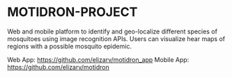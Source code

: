 # MOTIDRON-PROJECT

Web and mobile platform to identify and geo-localize different species of mosquitoes using image recognition APIs.
Users can visualize hear maps of regions with a possible mosquito epidemic.

Web App: https://github.com/elizarv/motidron_app
Mobile App: https://github.com/elizarv/motidron
